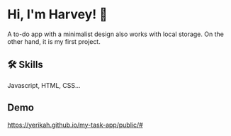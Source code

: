 # Hi, I'm Harvey! 👋
A to-do app with a minimalist design also works with local storage.
On the other hand, it is my first project.
## 🛠 Skills
Javascript, HTML, CSS...
## Demo
https://yerikah.github.io/my-task-app/public/#
